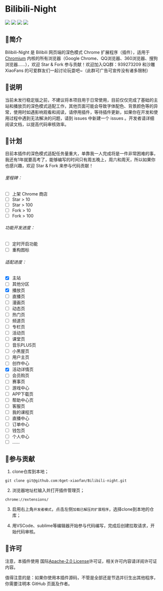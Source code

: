 # Bilibili-Night 

<img algin="center" src="https://img.shields.io/github/stars/6get-xiaofan/Bilibili-night">&nbsp;<img algin="center" src="https://img.shields.io/github/forks/6get-xiaofan/Bilibili-night?color=green">&nbsp;<img algin="center" src="https://img.shields.io/github/license/6get-xiaofan/Bilibili-night?color=red">&nbsp;<img algin="center" src="https://img.shields.io/github/issues/6get-xiaofan/Bilibili-night?color=%23a65d4d">

## 💎简介

Bilibili-Night 是 Bilibili 网页端的深色模式 Chrome 扩展程序（插件），适用于 [Chromium](https://www.chromium.org/) 内核的所有浏览器（Google Chrome、QQ浏览器、360浏览器、搜狗浏览器......），欢迎 Star & Fork 参与贡献！欢迎加入QQ群：939273209 和沙雕 XiaoFans 的可爱群友们一起讨论玩耍吧~（此群可广告可宣传没有诸多限制）

## 🎨说明

当前未发行稳定版之前，不建议将本项目用于日常使用，目前仅仅完成了基础的主站和播放页的深色模式适配工作，其他页面可能会导致字体配色、背景颜色等的异常，使用时如遇影响观看和阅读，请停用插件，等待插件更新，如果你在开发和使用过程中遇到无法解决的问题，请到 issues 中新建一个 issues 。开发者请详细阅读文档，以提高代码审核效率。

## 📜计划

目前本插件的深色模式适配任务量重大，单靠我一人完成将是一件非常困难的事，我还有1年就要高考了，能够编写的时间只有周五晚上，周六和周天，所以如果你也感兴趣，欢迎 Star & Fork 来参与代码贡献！

###### 里程碑：

- [ ] 上架 Chrome 商店
- [ ] Star > 10
- [ ] Star > 100
- [ ] Fork > 10
- [ ] Fork > 100

###### 功能开发进度：

- [ ] 定时开启功能
- [ ] 重构图标

###### 适配进度：

- [x] 主站
- [ ] 其他分区
- [x] 播放页
- [ ] 直播页
- [ ] 漫画页
- [ ] 动态页
- [ ] 热门页
- [ ] 频道页
- [ ] 专栏页
- [ ] 活动页
- [ ] 课堂页
- [ ] 音乐PLUS页
- [ ] 小黑屋页
- [ ] 用户主页
- [ ] 创作中心
- [x] 活动详情页
- [ ] 会员购页
- [ ] 赛事页
- [ ] 游戏中心
- [ ] APP下载页
- [ ] 帮助中心页
- [ ] 客服页
- [ ] 我的课程页
- [ ] 直播中心
- [ ] 订单中心
- [ ] 钱包页
- [ ] 个人中心
- [ ] ......

## 🎈参与贡献

1. clone仓库到本地；

```git
git clone git@github.com:6get-xiaofan/Bilibili-night.git
```

2. 浏览器地址栏输入并打开插件管理页；

```
chrome://extensions/
```

3. 启用右上角<code>开发者模式</code>，点击左侧<code>加载已解压的扩展程序</code>，选择clone到本地的仓库；

4. 用VSCode、sublime等编辑器开始参与代码编写，完成后创建拉取请求，开始代码审核。

## 🔎许可

注意，本插件使用 国际[Apache-2.0 License](https://github.com/6get-xiaofan/Bilibili-night/blob/main/LICENSE)许可证，相关许可内容请详阅许可证内容。

值得注意的是：如果你使用本插件源码，不管是全部还是节选并衍生出其他程序，你需要注明本 GitHub 页面及作者。

